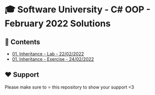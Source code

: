 # :mortar_board: Software University - C# OOP - February 2022 Solutions

## :orange_book: Contents 
* [01. Inheritance - Lab - 22/02/2022](https://github.com/vassdeniss/software-university-courses/tree/master/csharp-oop/01.Inheritance)
* [01. Inheritance - Exercise - 24/02/2022](https://github.com/vassdeniss/software-university-courses/tree/master/csharp-oop/02.InheritanceExercise)

## :heart: Support
Please make sure to :star: this repository to show your support <3